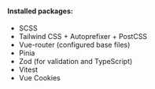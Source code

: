 #### Installed packages:

- SCSS
- Tailwind CSS + Autoprefixer + PostCSS
- Vue-router (configured base files)
- Pinia
- Zod (for validation and TypeScript)
- Vitest
- Vue Cookies
